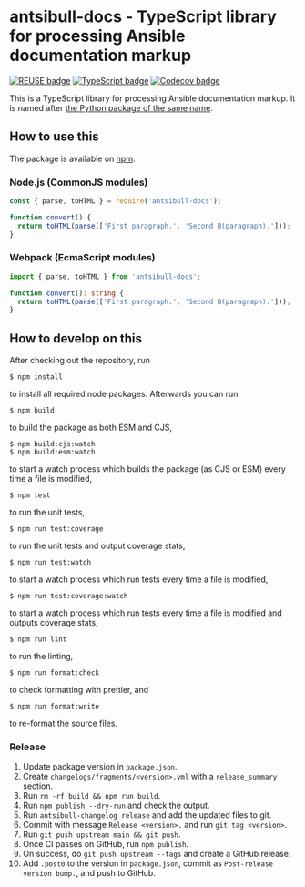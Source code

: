 <!--
Copyright (c) Ansible Project
Simplified BSD License (see LICENSES/BSD-2-Clause.txt or https://opensource.org/licenses/BSD-2-Clause)
SPDX-License-Identifier: BSD-2-Clause
-->

# antsibull-docs - TypeScript library for processing Ansible documentation markup

[![REUSE badge](https://github.com/ansible-community/antsibull-docs-ts/actions/workflows/reuse.yml/badge.svg)](https://github.com/ansible-community/antsibull-docs-ts/actions/workflows/reuse.yml)
[![TypeScript badge](https://github.com/ansible-community/antsibull-docs-ts/actions/workflows/typescript.yml/badge.svg)](https://github.com/ansible-community/antsibull-docs-ts/actions/workflows/typescript.yml)
[![Codecov badge](https://img.shields.io/codecov/c/github/ansible-community/antsibull-docs-ts)](https://codecov.io/gh/ansible-community/antsibull-docs-ts)

This is a TypeScript library for processing Ansible documentation markup. It is named after [the Python package of the same name](https://github.com/ansible-community/antsibull-docs/).

## How to use this

The package is available on [npm](https://www.npmjs.com/package/antsibull-docs).

### Node.js (CommonJS modules)

```js
const { parse, toHTML } = require('antsibull-docs');

function convert() {
  return toHTML(parse(['First paragraph.', 'Second B(paragraph).']));
}
```

### Webpack (EcmaScript modules)

```ts
import { parse, toHTML } from 'antsibull-docs';

function convert(): string {
  return toHTML(parse(['First paragraph.', 'Second B(paragraph).']));
}
```

## How to develop on this

After checking out the repository, run

```shell
$ npm install
```

to install all required node packages. Afterwards you can run

```shell
$ npm build
```

to build the package as both ESM and CJS,

```shell
$ npm build:cjs:watch
$ npm build:esm:watch
```

to start a watch process which builds the package (as CJS or ESM) every time a file is modified,

```shell
$ npm test
```

to run the unit tests,

```shell
$ npm run test:coverage
```

to run the unit tests and output coverage stats,

```shell
$ npm run test:watch
```

to start a watch process which run tests every time a file is modified,

```shell
$ npm run test:coverage:watch
```

to start a watch process which run tests every time a file is modified and outputs coverage stats,

```shell
$ npm run lint
```

to run the linting,

```shell
$ npm run format:check
```

to check formatting with prettier, and

```shell
$ npm run format:write
```

to re-format the source files.

### Release

1. Update package version in `package.json`.
2. Create `changelogs/fragments/<version>.yml` with a `release_summary` section.
3. Run `rm -rf build && npm run build`.
4. Run `npm publish --dry-run` and check the output.
5. Run `antsibull-changelog release` and add the updated files to git.
6. Commit with message `Release <version>.` and run `git tag <version>`.
7. Run `git push upstream main && git push`.
8. Once CI passes on GitHub, run `npm publish`.
9. On success, do `git push upstream --tags` and create a GitHub release.
10. Add `.post0` to the version in `package.json`, commit as `Post-release version bump.`, and push to GitHub.

